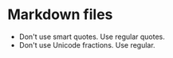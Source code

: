 # Markdown files

- Don't use smart quotes. Use regular quotes.
- Don't use Unicode fractions. Use regular.